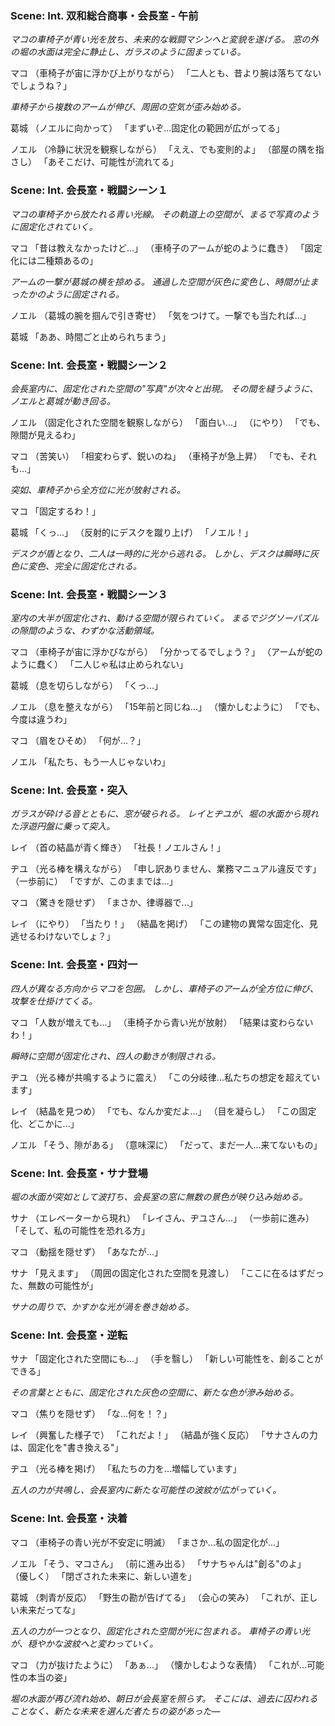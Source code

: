 ### Scene: Int. 双和総合商事・会長室 - 午前

*マコの車椅子が青い光を放ち、未来的な戦闘マシンへと変貌を遂げる。*
*窓の外の堀の水面は完全に静止し、ガラスのように固まっている。*

マコ
（車椅子が宙に浮かび上がりながら）
「二人とも、昔より腕は落ちてないでしょうね？」

*車椅子から複数のアームが伸び、周囲の空気が歪み始める。*

葛城
（ノエルに向かって）
「まずいぞ...固定化の範囲が広がってる」

ノエル
（冷静に状況を観察しながら）
「ええ、でも変則的よ」
（部屋の隅を指さし）
「あそこだけ、可能性が流れてる」

### Scene: Int. 会長室・戦闘シーン１

*マコの車椅子から放たれる青い光線。*
*その軌道上の空間が、まるで写真のように固定化されていく。*

マコ
「昔は教えなかったけど...」
（車椅子のアームが蛇のように蠢き）
「固定化には二種類あるの」

*アームの一撃が葛城の横を掠める。*
*通過した空間が灰色に変色し、時間が止まったかのように固定される。*

ノエル
（葛城の腕を掴んで引き寄せ）
「気をつけて。一撃でも当たれば...」

葛城
「ああ、時間ごと止められちまう」

### Scene: Int. 会長室・戦闘シーン２

*会長室内に、固定化された空間の"写真"が次々と出現。*
*その間を縫うように、ノエルと葛城が動き回る。*

ノエル
（固定化された空間を観察しながら）
「面白い...」
（にやり）
「でも、隙間が見えるわ」

マコ
（苦笑い）
「相変わらず、鋭いのね」
（車椅子が急上昇）
「でも、それも...」

*突如、車椅子から全方位に光が放射される。*

マコ
「固定するわ！」

葛城
「くっ...」
（反射的にデスクを蹴り上げ）
「ノエル！」

*デスクが盾となり、二人は一時的に光から逃れる。*
*しかし、デスクは瞬時に灰色に変色、完全に固定化される。*

### Scene: Int. 会長室・戦闘シーン３

*室内の大半が固定化され、動ける空間が限られていく。*
*まるでジグソーパズルの隙間のような、わずかな活動領域。*

マコ
（車椅子が宙に浮かびながら）
「分かってるでしょう？」
（アームが蛇のように蠢く）
「二人じゃ私は止められない」

葛城
（息を切らしながら）
「くっ...」

ノエル
（息を整えながら）
「15年前と同じね...」
（懐かしむように）
「でも、今度は違うわ」

マコ
（眉をひそめ）
「何が...？」

ノエル
「私たち、もう一人じゃないわ」

### Scene: Int. 会長室・突入

*ガラスが砕ける音とともに、窓が破られる。*
*レイとヂユが、堀の水面から現れた浮遊円盤に乗って突入。*

レイ
（首の結晶が青く輝き）
「社長！ノエルさん！」

ヂユ
（光る棒を構えながら）
「申し訳ありません、業務マニュアル違反です」
（一歩前に）
「ですが、このままでは...」

マコ
（驚きを隠せず）
「まさか、律導器で...」

レイ
（にやり）
「当たり！」
（結晶を掲げ）
「この建物の異常な固定化、見逃せるわけないでしょ？」

### Scene: Int. 会長室・四対一

*四人が異なる方向からマコを包囲。*
*しかし、車椅子のアームが全方位に伸び、攻撃を仕掛けてくる。*

マコ
「人数が増えても...」
（車椅子から青い光が放射）
「結果は変わらないわ！」

*瞬時に空間が固定化され、四人の動きが制限される。*

ヂユ
（光る棒が共鳴するように震え）
「この分岐律...私たちの想定を超えています」

レイ
（結晶を見つめ）
「でも、なんか変だよ...」
（目を凝らし）
「この固定化、どこかに...」

ノエル
「そう、隙がある」
（意味深に）
「だって、まだ一人...来てないもの」

### Scene: Int. 会長室・サナ登場

*堀の水面が突如として波打ち、会長室の窓に無数の景色が映り込み始める。*

サナ
（エレベーターから現れ）
「レイさん、ヂユさん...」
（一歩前に進み）
「そして、私の可能性を恐れる方」

マコ
（動揺を隠せず）
「あなたが...」

サナ
「見えます」
（周囲の固定化された空間を見渡し）
「ここに在るはずだった、無数の可能性が」

*サナの周りで、かすかな光が渦を巻き始める。*

### Scene: Int. 会長室・逆転

サナ
「固定化された空間にも...」
（手を翳し）
「新しい可能性を、創ることができる」

*その言葉とともに、固定化された灰色の空間に、新たな色が滲み始める。*

マコ
（焦りを隠せず）
「な...何を！？」

レイ
（興奮した様子で）
「これだよ！」
（結晶が強く反応）
「サナさんの力は、固定化を"書き換える"」

ヂユ
（光る棒を掲げ）
「私たちの力を...増幅しています」

*五人の力が共鳴し、会長室内に新たな可能性の波紋が広がっていく。*

### Scene: Int. 会長室・決着

マコ
（車椅子の青い光が不安定に明滅）
「まさか...私の固定化が...」

ノエル
「そう、マコさん」
（前に進み出る）
「サナちゃんは"創る"のよ」
（優しく）
「閉ざされた未来に、新しい道を」

葛城
（刺青が反応）
「野生の勘が告げてる」
（会心の笑み）
「これが、正しい未来だってな」

*五人の力が一つとなり、固定化された空間が光に包まれる。*
*車椅子の青い光が、穏やかな波紋へと変わっていく。*

マコ
（力が抜けたように）
「あぁ...」
（懐かしむような表情）
「これが...可能性の本当の姿」

*堀の水面が再び流れ始め、朝日が会長室を照らす。*
*そこには、過去に囚われることなく、新たな未来を選んだ者たちの姿があった―*